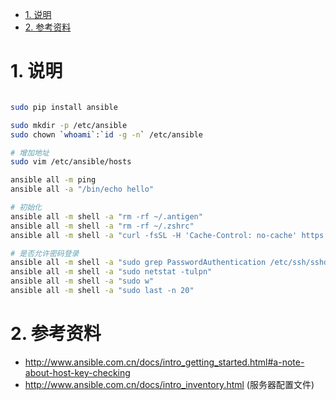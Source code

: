 <!-- TOC -->

- [1. 说明](#1-说明)
- [2. 参考资料](#2-参考资料)

<!-- /TOC -->


<a id="markdown-1-说明" name="1-说明"></a>
# 1. 说明

```bash

sudo pip install ansible

sudo mkdir -p /etc/ansible
sudo chown `whoami`:`id -g -n` /etc/ansible

# 增加地址
sudo vim /etc/ansible/hosts 

ansible all -m ping
ansible all -a "/bin/echo hello"

# 初始化
ansible all -m shell -a "rm -rf ~/.antigen"
ansible all -m shell -a "rm -rf ~/.zshrc"
ansible all -m shell -a "curl -fsSL -H 'Cache-Control: no-cache' https://gitee.com/yqsy/initscript/raw/master/bootstrap.sh | bash"

# 是否允许密码登录
ansible all -m shell -a "sudo grep PasswordAuthentication /etc/ssh/sshd_config"
ansible all -m shell -a "sudo netstat -tulpn"
ansible all -m shell -a "sudo w"
ansible all -m shell -a "sudo last -n 20"
```

<a id="markdown-2-参考资料" name="2-参考资料"></a>
# 2. 参考资料

* http://www.ansible.com.cn/docs/intro_getting_started.html#a-note-about-host-key-checking
* http://www.ansible.com.cn/docs/intro_inventory.html (服务器配置文件)
